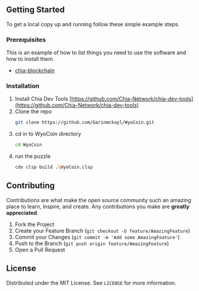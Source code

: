 

<!-- GETTING STARTED -->

## Getting Started

To get a local copy up and running follow these simple example steps.

### Prerequisites

This is an example of how to list things you need to use the software and how to install them.

- [chia-blockchain](https://github.com/Chia-Network/chia-blockchain/wiki/INSTALL)

### Installation

1. Install Chia Dev Tools [https://github.com/Chia-Network/chia-dev-tools](https://github.com/Chia-Network/chia-dev-tools)
2. Clone the repo
   ```sh
   git clone https://github.com/Garinmckayl/WyoCoin.git
   ```
3. cd in to WyoCoin directory
   ```sh
   cd WyoCoin
   ```
4. run the puzzle
   ```sh
   cdv clsp build .\WyoCoin.clsp
   ```
   

## Contributing

Contributions are what make the open source community such an amazing place to learn, inspire, and create. Any contributions you make are **greatly appreciated**.

1. Fork the Project
2. Create your Feature Branch (`git checkout -b feature/AmazingFeature`)
3. Commit your Changes (`git commit -m 'Add some AmazingFeature'`)
4. Push to the Branch (`git push origin feature/AmazingFeature`)
5. Open a Pull Request

<!-- LICENSE -->

## License

Distributed under the MIT License. See `LICENSE` for more information.

